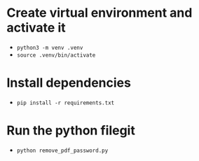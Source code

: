 # Create virtual environment and activate it

- `python3 -m venv .venv`
- `source .venv/bin/activate`

# Install dependencies

- `pip install -r requirements.txt`

# Run the python filegit

- `python remove_pdf_password.py`

